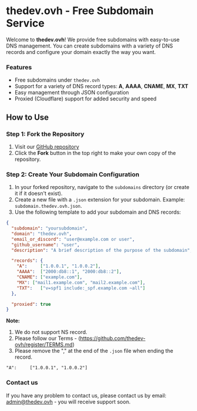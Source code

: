 # thedev.ovh - Free Subdomain Service

Welcome to **thedev.ovh**! We provide free subdomains with easy-to-use DNS management. You can create subdomains with a variety of DNS records and configure your domain exactly the way you want.

### Features
- Free subdomains under `thedev.ovh`
- Support for a variety of DNS record types: **A**, **AAAA**, **CNAME**, **MX**, **TXT**
- Easy management through JSON configuration
- Proxied (Cloudflare) support for added security and speed

## How to Use

### Step 1: Fork the Repository
1. Visit our [GitHub repository](https://github.com/thedev-ovh/register)
2. Click the **Fork** button in the top right to make your own copy of the repository.

### Step 2: Create Your Subdomain Configuration
1. In your forked repository, navigate to the `subdomains` directory (or create it if it doesn't exist).
2. Create a new file with a `.json` extension for your subdomain. Example: `subdomain.thedev.ovh.json`.
3. Use the following template to add your subdomain and DNS records:

```json
{
  "subdomain": "yoursubdomain",
  "domain": "thedev.ovh",
  "email_or_discord": "user@example.com or user",
  "github_username": "user",
  "description": "A brief description of the purpose of the subdomain",

  "records": {
    "A":     ["1.0.0.1", "1.0.0.2"],
    "AAAA":  ["2000:db8::1", "2000:db8::2"],
    "CNAME": ["example.com"],
    "MX": ["mail1.example.com", "mail2.example.com"],
    "TXT":   ["v=spf1 include:_spf.example.com ~all"]
  },

  "proxied": true
}

```

**Note:**
1. We do not support NS record.
2. Please follow our Terms - (https://github.com/thedev-ovh/register/TERMS.md)
3. Please remove the "," at the end of the `.json` file when ending the record.

`"A":     ["1.0.0.1", "1.0.0.2"]`

### Contact us
If you have any problem to contact us, please contact us by email: admin@thedev.ovh - you will receive support soon.
